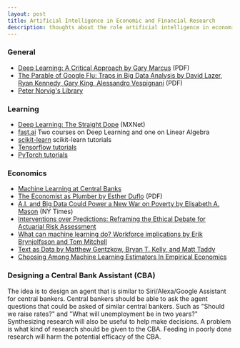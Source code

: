 ```yaml
---
layout: post
title: Artificial Intelligence in Economic and Financial Research
description: thoughts about the role artificial intelligence in economic and financial research
---
```


### General

- [Deep Learning: A Critical Approach by Gary Marcus](https://arxiv.org/ftp/arxiv/papers/1801/1801.00631.pdf) (PDF)
- [The Parable of Google Flu: Traps in Big Data Analysis by David Lazer, Ryan Kennedy, Gary King, Alessandro Vespignani](https://gking.harvard.edu/files/gking/files/0314policyforumff.pdf) (PDF)
- [Peter Norvig's Library](https://books.google.com/books?uid=111815788291054011027&as_coll=1009&source=gbs_lp_bookshelf_list)

### Learning

- [Deep Learning: The Straight Dope](http://gluon.mxnet.io/index.html) (MXNet)
- [fast.ai](http://www.fast.ai/) Two courses on Deep Learning and one on Linear Algebra
- [scikit-learn](http://scikit-learn.org/stable/tutorial/index.html) scikit-learn tutorials
- [Tensorflow tutorials](https://www.tensorflow.org/tutorials/)
- [PyTorch tutorials](http://pytorch.org/tutorials/)

### Economics

- [Machine Learning at Central Banks](https://www.bankofengland.co.uk/working-paper/2017/machine-learning-at-central-banks)
- [The Economist as Plumber by Esther Duflo](https://economics.mit.edu/files/12569) (PDF)
- [A.I. and Big Data Could Power a New War on Poverty by Elisabeth A. Mason](https://www.nytimes.com/2018/01/01/opinion/ai-and-big-data-could-power-a-new-war-on-poverty.html?_r=0) (NY Times)
- [Interventions over Predictions: Reframing the Ethical Debate for Actuarial Risk Assessment](https://arxiv.org/pdf/1712.08238.pdf)
- [What can machine learning do? Workforce implications by Erik Brynjolfsson and Tom Mitchell](http://science.sciencemag.org/content/358/6370/1530.full)
- [Text as Data by Matthew Gentzkow, Bryan T. Kelly, and Matt Taddy](https://web.stanford.edu/~gentzkow/research/text-as-data.pdf)
- [Choosing Among Machine Learning Estimators In Empirical Economics](https://scholar.harvard.edu/kasy/publications/risk-machine-learning)

### Designing a Central Bank Assistant (CBA)

The idea is to design an agent that is similar to Siri/Alexa/Google Assistant for central bankers. Central bankers should be able to ask the agent questions that could be asked of similar central bankers. Such as "Should we raise rates?" and "What will unemployment be in two years?" Synthesizing research will also be useful to help make decisions. A problem is what kind of research should be given to the CBA. Feeding in poorly done research will harm the potential efficacy of the CBA.
